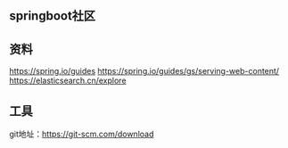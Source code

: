 ## springboot社区

## 资料  
https://spring.io/guides
https://spring.io/guides/gs/serving-web-content/
https://elasticsearch.cn/explore

## 工具  
git地址：https://git-scm.com/download

